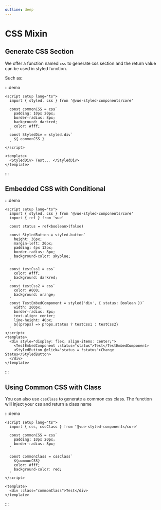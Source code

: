 ```yaml
---
outline: deep
---
```


# CSS Mixin

## Generate CSS Section

We offer a function named `css` to generate css section and the return value can be used in styled function.

Such as:

:::demo
```vue
<script setup lang="ts">
  import { styled, css } from '@vue-styled-components/core'

  const commonCSS = css`
    padding: 10px 20px;
    border-radius: 8px;
    background: darkred;
    color: #fff;
  `
  const StyledDiv = styled.div`
    ${ commonCSS }
  `
</script>

<template>
  <StyledDiv> Test... </StyledDiv>
</template>
```
:::

## Embedded CSS with Conditional

:::demo

```vue
<script setup lang="ts">
  import { styled, css } from '@vue-styled-components/core'
  import { ref } from 'vue'

  const status = ref<boolean>(false)

  const StyledButton = styled.button`
    height: 36px;
    margin-left: 20px;
    padding: 4px 12px;
    border-radius: 8px;
    background-color: skyblue;
  `

  const testCss1 = css`
    color: #fff;
    background: darkred;
  `
  const testCss2 = css`
    color: #000;
    background: orange;
  `
  const TestEmbedComponent = styled('div', { status: Boolean })`
    width: 200px;
    border-radius: 8px;
    text-align: center;
    line-height: 40px;
    ${(props) => props.status ? testCss1 : testCss2}
  `
</script>
<template>
  <div style="display: flex; align-items: center;">
    <TestEmbedComponent :status="status">Test</TestEmbedComponent>
    <StyledButton @click="status = !status">Change Status</StyledButton>
  </div>
</template>
```
:::

## Using Common CSS with Class

You can also use `cssClass` to generate a common css class. The function will inject your css and return a class name

:::demo
```vue
<script setup lang="ts">
  import { css, cssClass } from '@vue-styled-components/core'

  const commonCSS = css`
    padding: 10px 20px;
    border-radius: 8px;
  `

  const commonClass = cssClass`
    ${commonCSS}
    color: #fff;
    background-color: red;
  `
</script>

<template>
  <div :class="commonClass">Test</div>
</template>
```
:::
